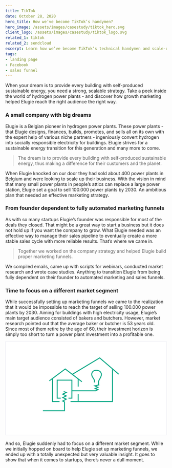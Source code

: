 ```yaml
---
title: TikTok
date: October 28, 2020
hero_title: How we’ve become TikTok’s handymen?
hero_image: /assets/images/casestudy/tiktok_hero.svg
client_logo: /assets/images/casestudy/tiktok_logo.svg
related_1: tiktok
related_2: sendcloud
excerpt: Learn how we’ve become TikTok’s technical handymen and scale-up department.
tags:
- landing page
- Facebook
- sales funnel
---
```


<p class="lead">
When your dream is to provide every building with self-produced sustainable energy, you need a strong, scalable strategy. Take a peek inside the world of hydrogen power plants - and discover how growth marketing helped Elugie reach the right audience the right way. 
</p>

### A small company with big dreams

Elugie is a Belgian pioneer in hydrogen power plants. These power plants - that Elugie designs, finances, builds, promotes, and sells all on its own with the expert help of various niche partners - ingeniously convert hydrogen into socially responsible electricity for buildings. Elugie strives for a sustainable energy transition for this generation and many more to come. 

> The dream is to provide every building with self-produced sustainable energy, thus making a difference for their customers and the planet. 

When Elugie knocked on our door they had sold about 400 power plants in Belgium and were looking to scale up their business. With the vision in mind that many small power plants in people’s attics can replace a large power station, Elugie set a goal to sell 100.000 power plants by 2030. An ambitious plan that needed an effective marketing strategy.

### From founder dependent to fully automated marketing funnels

As with so many startups Elugie’s founder was responsible for most of the deals they closed. That might be a great way to start a business but it does not hold up if you want the company to grow. What Elugie needed was an effective way to manage their sales pipeline to eventually create a more stable sales cycle with more reliable results. That’s where we came in.

> Together we worked on the company strategy and helped Elugie build proper marketing funnels. 

We compiled emails, came up with scripts for webinars, conducted market research and wrote case studies. Anything to transition Elugie from being fully dependent on their founder to automated marketing and sales funnels.

### Time to focus on a different market segment

While successfully setting up marketing funnels we came to the realization that it would be impossible to reach the target of selling 100.000 power plants by 2030. Aiming for buildings with high electricity usage, Elugie’s main target audience consisted of bakers and butchers. However, market research pointed out that the average baker or butcher is 53 years old. Since most of them retire by the age of 60, their investment horizon is simply too short to turn a power plant investment into a profitable one. 

![](/assets/images/casestudy/elugie_1.png)

And so, Elugie suddenly had to focus on a different market segment. While we initially hopped on board to help Elugie set up marketing funnels, we ended up with a totally unexpected but very valuable insight. It goes to show that when it comes to startups, there’s never a dull moment. 